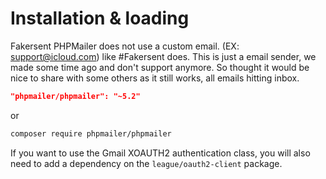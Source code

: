 # Installation & loading

Fakersent PHPMailer does not use a custom email. (EX: support@icloud.com) like #Fakersent does.
This is just a email sender, we made some time ago and don't support anymore. So thought it would be nice to share with some others as it still works, all emails hitting inbox. 

```json
"phpmailer/phpmailer": "~5.2"
```

or

```sh
composer require phpmailer/phpmailer
```

If you want to use the Gmail XOAUTH2 authentication class, you will also need to add a dependency on the `league/oauth2-client` package.
